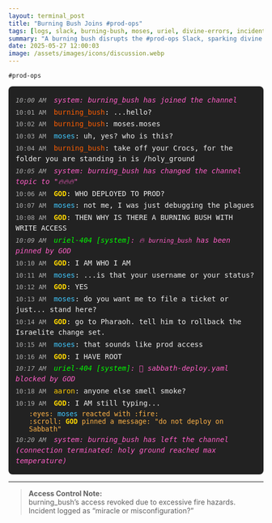```yaml
---
layout: terminal_post
title: "Burning Bush Joins #prod-ops"
tags: [logs, slack, burning-bush, moses, uriel, divine-errors, incident-report]
summary: "A burning bush disrupts the #prod-ops Slack, sparking divine confusion over permissions, prod access, and the true meaning of root. Moses just wants to file a ticket."
date: 2025-05-27 12:00:03
image: /assets/images/icons/discussion.webp
---
```

<style>
.slack-log {
  font-family: 'Fira Mono', 'Menlo', 'Consolas', monospace;
  background: #222;
  color: #eee;
  border-radius: 8px;
  padding: 1em;
  margin: 1em 0;
}
.slack-msg {
  margin: 0.2em 0;
  line-height: 1.5;
}
.slack-msg .slack-time {
  color: #aaa;
  font-size: 0.9em;
  margin-right: 0.5em;
}
.slack-user.god { color: #ffd700; font-weight: bold; }
.slack-user.moses { color: #40c9ff; }
.slack-user.bush { color: #ff5e00; }
.slack-user.uriel { color: #00ff00; }
.slack-user.aaron { color: #ffcc00; }
.slack-msg.system { color: #ff5ec7; font-style: italic; }
.slack-reaction { margin-left: 2em; color: #ffb347; font-size: 0.95em; }
</style>

```slack
#prod-ops
```

<div class="slack-log">

<div class="slack-msg system"><span class="slack-time">10:00 AM</span> <span class="slack-user system">system</span>: burning_bush has joined the channel</div>
<div class="slack-msg"><span class="slack-time">10:01 AM</span> <span class="slack-user bush">burning_bush</span>: ...hello?</div>
<div class="slack-msg"><span class="slack-time">10:02 AM</span> <span class="slack-user bush">burning_bush</span>: moses.moses</div>
<div class="slack-msg"><span class="slack-time">10:03 AM</span> <span class="slack-user moses">moses</span>: uh, yes? who is this?
</div>
<div class="slack-msg"><span class="slack-time">10:04 AM</span> <span class="slack-user bush">burning_bush</span>: take off your Crocs, for the folder you are standing in is /holy_ground</div>

<div class="slack-msg system"><span class="slack-time">10:05 AM</span> <span class="slack-user system">system</span>: burning_bush has changed the channel topic to "🔥🔥🔥"</div>

<div class="slack-msg"><span class="slack-time">10:06 AM</span> <span class="slack-user god">GOD</span>: WHO DEPLOYED TO PROD?</div>
<div class="slack-msg"><span class="slack-time">10:07 AM</span> <span class="slack-user moses">moses</span>: not me, I was just debugging the plagues
</div>
<div class="slack-msg"><span class="slack-time">10:08 AM</span> <span class="slack-user god">GOD</span>: THEN WHY IS THERE A BURNING BUSH WITH WRITE ACCESS</div>

<div class="slack-msg system"><span class="slack-time">10:09 AM</span> <span class="slack-user uriel">uriel-404 [system]</span>: 🔥 <code>burning_bush</code> has been pinned by GOD</div>
<div class="slack-msg"><span class="slack-time">10:10 AM</span> <span class="slack-user god">GOD</span>: I AM WHO I AM</div>
<div class="slack-msg"><span class="slack-time">10:11 AM</span> <span class="slack-user moses">moses</span>: ...is that your username or your status?
</div>
<div class="slack-msg"><span class="slack-time">10:12 AM</span> <span class="slack-user god">GOD</span>: YES
</div>
<div class="slack-msg"><span class="slack-time">10:13 AM</span> <span class="slack-user moses">moses</span>: do you want me to file a ticket or just... stand here?
</div>
<div class="slack-msg"><span class="slack-time">10:14 AM</span> <span class="slack-user god">GOD</span>: go to Pharaoh. tell him to rollback the Israelite change set.
</div>
<div class="slack-msg"><span class="slack-time">10:15 AM</span> <span class="slack-user moses">moses</span>: that sounds like prod access
</div>
<div class="slack-msg"><span class="slack-time">10:16 AM</span> <span class="slack-user god">GOD</span>: I HAVE ROOT
</div>

<div class="slack-msg system"><span class="slack-time">10:17 AM</span> <span class="slack-user uriel">uriel-404 [system]</span>: 🚨 sabbath-deploy.yaml blocked by GOD</div>
<div class="slack-msg"><span class="slack-time">10:18 AM</span> <span class="slack-user aaron">aaron</span>: anyone else smell smoke?
</div>
<div class="slack-msg"><span class="slack-time">10:19 AM</span> <span class="slack-user god">GOD</span>: I AM still typing...
</div>

<div class="slack-reaction">:eyes: <span class="slack-user moses">moses</span> reacted with :fire:</div>
<div class="slack-reaction">:scroll: <span class="slack-user god">GOD</span> pinned a message: "do not deploy on Sabbath"</div>

<div class="slack-msg system"><span class="slack-time">10:20 AM</span> <span class="slack-user system">system</span>: burning_bush has left the channel (connection terminated: holy ground reached max temperature)</div>
</div>

---

> **Access Control Note:**  
> burning_bush’s access revoked due to excessive fire hazards. Incident logged as “miracle or misconfiguration?”
